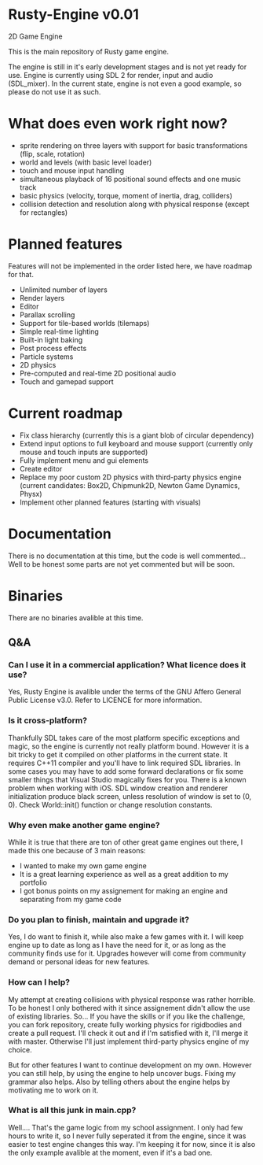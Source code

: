 # Rusty-Engine v0.01
2D Game Engine

This is the main repository of Rusty game engine.

The engine is still in it's early development stages and is not yet ready for use. Engine is currently using SDL 2 for render, input and audio (SDL_mixer).
In the current state, engine is not even a good example, so please do not use it as such.

# What does even work right now?

- sprite rendering on three layers with support for basic transformations (flip, scale, rotation)
- world and levels (with basic level loader) 
- touch and mouse input handling
- simultaneous playback of 16 positional sound effects and one music track
- basic physics (velocity, torque, moment of inertia, drag, colliders)
- collision detection and resolution along with physical response (except for rectangles)

# Planned features

Features will not be implemented in the order listed here, we have roadmap for that.
- Unlimited number of layers
- Render layers
- Editor
- Parallax scrolling
- Support for tile-based worlds (tilemaps)
- Simple real-time lighting
- Built-in light baking
- Post process effects
- Particle systems
- 2D physics
- Pre-computed and real-time 2D positional audio
- Touch and gamepad support

# Current roadmap

- Fix class hierarchy (currently this is a giant blob of circular dependency)
- Extend input options to full keyboard and mouse support (currently only mouse and touch inputs are supported)
- Fully implement menu and gui elements
- Create editor
- Replace my poor custom 2D physics with third-party physics engine (current candidates: Box2D, Chipmunk2D, Newton Game Dynamics, Physx)
- Implement other planned features (starting with visuals)

# Documentation

There is no documentation at this time, but the code is well commented... Well to be honest some parts are not yet commented but will be soon.

# Binaries
There are no binaries avalible at this time.


## Q&A

### Can I use it in a commercial application? What licence does it use?

Yes, Rusty Engine is avalible under the terms of the GNU Affero General Public License v3.0. Refer to LICENCE for more information.

### Is it cross-platform?

Thankfully SDL takes care of the most platform specific exceptions and magic, so the engine is currently not really platform bound. However it is a bit tricky to get it compiled on other platforms in the current state. It requires C++11 compiler and you'll have to link required SDL libraries. In some cases you may have to add some forward declarations or fix some smaller things that Visual Studio magically fixes for you. 
There is a known problem when working with iOS. SDL window creation and renderer initialization produce black screen, unless resolution of window is set to (0, 0). Check World::init() function or change resolution constants.

### Why even make another game engine?

While it is true that there are ton of other great game engines out there, I made this one because of 3 main reasons:

- I wanted to make my own game engine
- It is a great learning experience as well as a great addition to my portfolio
- I got bonus points on my assignement for making an engine and separating from my game code

### Do you plan to finish, maintain and upgrade it?

Yes, I do want to finish it, while also make a few games with it. I will keep engine up to date as long as I have the need for it, or as long as the community finds use for it. Upgrades however will come from community demand or personal ideas for new features.

### How can I help?

My attempt at creating collisions with physical response was rather horrible. To be honest I only bothered with it since assignement didn't allow the use of existing libraries. So... If you have the skills or if you like the challenge, you can fork repository, create fully working physics for rigidbodies and create a pull request. I'll check it out and if I'm satisfied with it, I'll merge it with master. Otherwise I'll just implement third-party physics engine of my choice.

But for other features I want to continue development on my own. However you can still help, by using the engine to help uncover bugs. Fixing my grammar also helps. Also by telling others about the engine helps by motivating me to work on it.

### What is all this junk in main.cpp?

Well.... That's the game logic from my school assignment. I only had few hours to write it, so I never fully seperated it from the engine, since it was easier to test engine changes this way. I'm keeping it for now, since it is also the only example avalible at the moment, even if it's a bad one.
